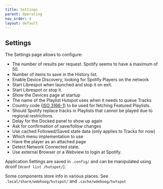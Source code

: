 ```yaml
---
title: Settings
parent: Operating
nav_order: 4
layout: default
---
```

## Settings
The Settings page allows to configure:

  * The number of results per request. Spotify seems to have a maximum of 50.
  * Number of items to save in the History list.
  * Enable Device Discovery, looking for Spotify Players on the network
  * Start Librespot when launched and stop it on exit.
  * Start Librespot or stop it.
  * Show the Devices page at startup
  * The name of the Playlist Hutspot uses when it needs to queue Tracks
  * Country code ([ISO 3166-1](https://en.wikipedia.org/wiki/ISO_3166-1_alpha-2)) to be used for fetching Featured Playlists.
  * Should Spotify replace tracks in Playlists that cannot be played due to regional restrictions.
  * Delay for the Docked panel to show up again
  * Ask for confirmation of save/follow changes
  * Use cached Followed/Saved state data (only applies to Tracks for now)
  * Which menu implementation to use
  * Have the player as an attached page
  * Detect Network Connected state.
  * Use external Browser or a Webview to login at Spotify.

Application Settings are saved in ```.config/``` and can be manipulated using dconf (```dconf list /hutspot/```).

Some components store info in various places. See ```.local/share/wdehoog/hutspot/``` and ```.cache/wdehoog/hutspot``` 

